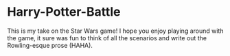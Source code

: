 # Harry-Potter-Battle
This is my take on the Star Wars game! I hope you enjoy playing around with the game, it sure was fun to think of all the scenarios and write out the Rowling-esque prose (HAHA).
